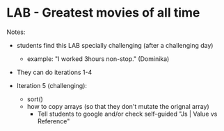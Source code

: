 

# LAB - Greatest movies of all time


Notes: 
- students find this LAB specially challenging (after a challenging day)
  - example: "I worked 3hours non-stop." (Dominika)


- They can do iterations 1-4

- Iteration 5 (challenging): 
  - sort() 
  - how to copy arrays (so that they don't mutate the orignal array)
    - Tell students to google and/or check self-guided "Js | Value vs Reference"


